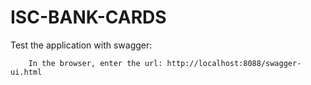 # ISC-BANK-CARDS

Test the application with swagger:

        In the browser, enter the url: http://localhost:8088/swagger-ui.html
